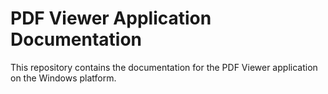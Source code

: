 # PDF Viewer Application Documentation

This repository contains the documentation for the PDF Viewer application on the Windows platform.

